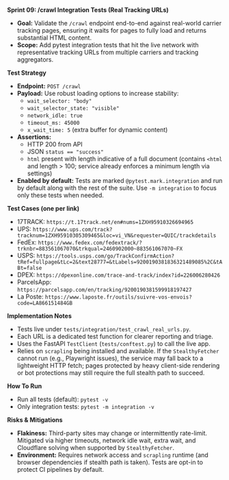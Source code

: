 **Sprint 09: /crawl Integration Tests (Real Tracking URLs)**

- **Goal:** Validate the `/crawl` endpoint end-to-end against real-world carrier tracking pages, ensuring it waits for pages to fully load and returns substantial HTML content.
- **Scope:** Add pytest integration tests that hit the live network with representative tracking URLs from multiple carriers and tracking aggregators.

**Test Strategy**

- **Endpoint:** `POST /crawl`
- **Payload:** Use robust loading options to increase stability:
  - `wait_selector: "body"`
  - `wait_selector_state: "visible"`
  - `network_idle: true`
  - `timeout_ms: 45000`
  - `x_wait_time: 5` (extra buffer for dynamic content)
- **Assertions:**
  - HTTP 200 from API
  - JSON `status == "success"`
  - `html` present with length indicative of a full document (contains `<html` and length > 100; service already enforces a minimum length via settings)
- **Enabled by default:** Tests are marked `@pytest.mark.integration` and run by default along with the rest of the suite. Use `-m integration` to focus only these tests when needed.

**Test Cases (one per link)**

- 17TRACK: `https://t.17track.net/en#nums=1ZXH95910326694965`
- UPS: `https://www.ups.com/track?tracknum=1ZXH95910305309465&loc=vi_VN&requester=QUIC/trackdetails`
- FedEx: `https://www.fedex.com/fedextrack/?trknbr=883561067070&trkqual=2460902000~883561067070~FX`
- USPS: `https://tools.usps.com/go/TrackConfirmAction?tRef=fullpage&tLc=2&text28777=&tLabels=9200190381836321489085%2C&tABt=false`
- DPEX: `https://dpexonline.com/trace-and-track/index?id=226006280426`
- ParcelsApp: `https://parcelsapp.com/en/tracking/9200190381599918197427`
- La Poste: `https://www.laposte.fr/outils/suivre-vos-envois?code=LA866151484GB`

**Implementation Notes**

- Tests live under `tests/integration/test_crawl_real_urls.py`.
- Each URL is a dedicated test function for clearer reporting and triage.
- Uses the FastAPI `TestClient` (`tests/conftest.py`) to call the live app.
- Relies on `scrapling` being installed and available. If the `StealthyFetcher` cannot run (e.g., Playwright issues), the service may fall back to a lightweight HTTP fetch; pages protected by heavy client-side rendering or bot protections may still require the full stealth path to succeed.

**How To Run**

- Run all tests (default): `pytest -v`
- Only integration tests: `pytest -m integration -v`

**Risks & Mitigations**

- **Flakiness:** Third-party sites may change or intermittently rate-limit. Mitigated via higher timeouts, network idle wait, extra wait, and Cloudflare solving when supported by `StealthyFetcher`.
- **Environment:** Requires network access and `scrapling` runtime (and browser dependencies if stealth path is taken). Tests are opt-in to protect CI pipelines by default.
